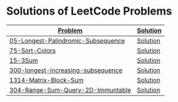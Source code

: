 # Solutions of LeetCode Problems

| [Problem](https://leetcode.com/problemset/all/)                                                     | [Solution](https://github.com/SirZeck/LeetCode-Solutions)                                                      |
| --------------------------------------------------------------------------------------------------- | -------------------------------------------------------------------------------------------------------------- |
| [05-Longest-Palindromic-Subsequence](https://leetcode.com/problems/longest-palindromic-substring/)  | [Solution](https://github.com/SirZeck/LeetCode-Solutions/blob/main/cpp/05-Longest-Palindromic-Subsequence.cpp) |
| [75-Sort-Colors](https://leetcode.com/problems/sort-colors/)                                        | [Solution](https://github.com/SirZeck/LeetCode-Solutions/blob/main/cpp/75-Sort-Colors.cpp)                     |
| [15-3Sum](https://leetcode.com/problems/3sum/)                                                      | [Solution](https://github.com/SirZeck/LeetCode-Solutions/blob/main/cpp/15-3Sum.cpp)                            |
| [300-longest-increasing-subsequence](https://leetcode.com/problems/longest-increasing-subsequence/) | [Solution](https://github.com/SirZeck/LeetCode-Solutions/blob/main/cpp/300-Longest-Increasing-Subsequence.cpp) |
| [1314-Matrix-Block-Sum](https://leetcode.com/problems/matrix-block-sum/)                            | [Solution](https://github.com/SirZeck/LeetCode-Solutions/blob/main/cpp/1314-Matrix-Block-Sum.cpp)              |
| [304-Range-Sum-Query-2D-Immuntable](https://leetcode.com/problems/range-sum-query-2d-immutable/)    | [Solution](https://github.com/SirZeck/LeetCode-Solutions/blob/main/cpp/304-Range-Sum-Query-2D-Immuntable.cpp)  |
